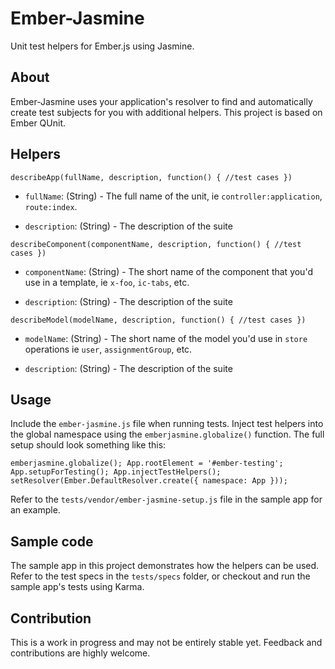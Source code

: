 Ember-Jasmine
=============

Unit test helpers for Ember.js using Jasmine.

About
-----

Ember-Jasmine uses your application's resolver to find and automatically create test subjects for you with additional helpers. This project is based on Ember QUnit.

Helpers
-------

`
describeApp(fullName, description, function() {
	//test cases
})
`

- `fullName`: (String) - The full name of the unit, ie
  `controller:application`, `route:index`.

- `description`: (String) - The description of the suite


`
describeComponent(componentName, description, function() {
	//test cases
})
`

- `componentName`: (String) - The short name of the component that you'd use in a
  template, ie `x-foo`, `ic-tabs`, etc.

- `description`: (String) - The description of the suite


`
describeModel(modelName, description, function() {
	//test cases
})
`

- `modelName`: (String) - The short name of the model you'd use in `store`
  operations ie `user`, `assignmentGroup`, etc.

- `description`: (String) - The description of the suite


Usage
-----

Include the `ember-jasmine.js` file when running tests. Inject test helpers into the global namespace using the `emberjasmine.globalize()` function. The full setup should look something like this:

`
emberjasmine.globalize();
App.rootElement = '#ember-testing';
App.setupForTesting();
App.injectTestHelpers();
setResolver(Ember.DefaultResolver.create({ namespace: App }));
`

Refer to the `tests/vendor/ember-jasmine-setup.js` file in the sample app for an example.


Sample code
-----------

The sample app in this project demonstrates how the helpers can be used. Refer to the test specs in the `tests/specs` folder, or checkout and run the sample app's tests using Karma.


Contribution
------------

This is a work in progress and may not be entirely stable yet. Feedback and contributions are highly welcome.